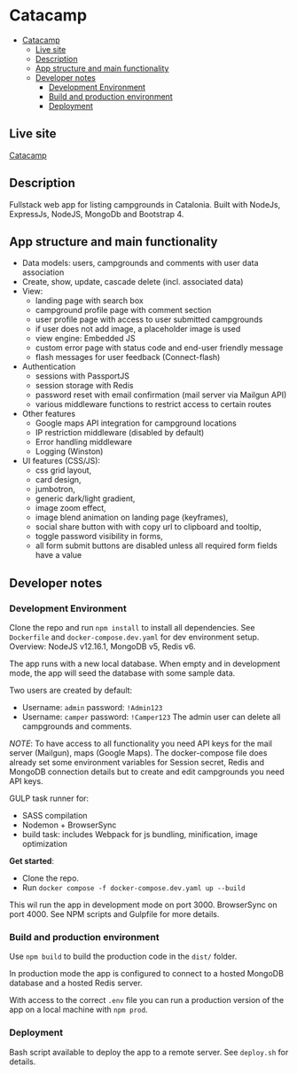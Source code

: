 # Catacamp

- [Catacamp](#catacamp)
  - [Live site](#live-site)
  - [Description](#description)
  - [App structure and main functionality](#app-structure-and-main-functionality)
  - [Developer notes](#developer-notes)
    - [Development Environment](#development-environment)
    - [Build and production environment](#build-and-production-environment)
    - [Deployment](#deployment)

## Live site

[Catacamp](https://catacamp.liondigits.com)

## Description

Fullstack web app for listing campgrounds in Catalonia. Built with NodeJs, ExpressJs, NodeJS, MongoDb and Bootstrap 4.

## App structure and main functionality

- Data models: users, campgrounds and comments with user data association
- Create, show, update, cascade delete (incl. associated data)
- View:
  - landing page with search box
  - campground profile page with comment section
  - user profile page with access to user submitted campgrounds
  - if user does not add image, a placeholder image is used
  - view engine: Embedded JS
  - custom error page with status code and end-user friendly message
  - flash messages for user feedback (Connect-flash)
- Authentication
  - sessions with PassportJS
  - session storage with Redis
  - password reset with email confirmation (mail server via Mailgun API)
  - various middleware functions to restrict access to certain routes
- Other features
  - Google maps API integration for campground locations
  - IP restriction middleware (disabled by default)
  - Error handling middleware
  - Logging (Winston)
- UI features (CSS/JS):
  - css grid layout,
  - card design,
  - jumbotron,
  - generic dark/light gradient,
  - image zoom effect,
  - image blend animation on landing page (keyframes),
  - social share button with with copy url to clipboard and tooltip,
  - toggle password visibility in forms,
  - all form submit buttons are disabled unless all required form fields have a value

## Developer notes

### Development Environment

Clone the repo and run `npm install` to install all dependencies. See `Dockerfile` and `docker-compose.dev.yaml` for dev environment setup. Overview: NodeJS v12.16.1, MongoDB v5, Redis v6.

The app runs with a new local database. When empty and in development mode, the app will seed the database with some sample data.

Two users are created by default:

- Username: `admin` password: `!Admin123`
- Username: `camper` password: `!Camper123`
  The admin user can delete all campgrounds and comments.

_NOTE_: To have access to all functionality you need API keys for the mail server (Mailgun), maps (Google Maps). The docker-compose file does already set some environment variables for Session secret, Redis and MongoDB connection details but to create and edit campgrounds you need API keys.

GULP task runner for:

- SASS compilation
- Nodemon + BrowserSync
- build task: includes Webpack for js bundling, minification, image optimization

**Get started**:

- Clone the repo.
- Run `docker compose -f docker-compose.dev.yaml up --build`

This wil run the app in development mode on port 3000. BrowserSync on port 4000. See NPM scripts and Gulpfile for more details.

### Build and production environment

Use `npm build` to build the production code in the `dist/` folder.

In production mode the app is configured to connect to a hosted MongoDB database and a hosted Redis server.

With access to the correct `.env` file you can run a production version of the app on a local machine with `npm prod`.

### Deployment

Bash script available to deploy the app to a remote server. See `deploy.sh` for details.
